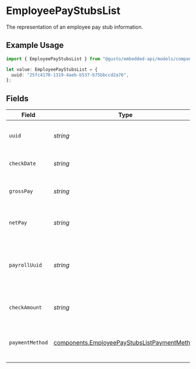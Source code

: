 # EmployeePayStubsList

The representation of an employee pay stub information.

## Example Usage

```typescript
import { EmployeePayStubsList } from "@gusto/embedded-api/models/components/employeepaystubslist.js";

let value: EmployeePayStubsList = {
  uuid: "25fc4170-1319-4aeb-b537-b75bbccd2a76",
};
```

## Fields

| Field                                                                                                        | Type                                                                                                         | Required                                                                                                     | Description                                                                                                  |
| ------------------------------------------------------------------------------------------------------------ | ------------------------------------------------------------------------------------------------------------ | ------------------------------------------------------------------------------------------------------------ | ------------------------------------------------------------------------------------------------------------ |
| `uuid`                                                                                                       | *string*                                                                                                     | :heavy_check_mark:                                                                                           | The UUID of the employee pay stub.                                                                           |
| `checkDate`                                                                                                  | *string*                                                                                                     | :heavy_minus_sign:                                                                                           | The check date of the pay stub.                                                                              |
| `grossPay`                                                                                                   | *string*                                                                                                     | :heavy_minus_sign:                                                                                           | The gross pay amount for the pay stub.                                                                       |
| `netPay`                                                                                                     | *string*                                                                                                     | :heavy_minus_sign:                                                                                           | The net pay amount for the pay stub.                                                                         |
| `payrollUuid`                                                                                                | *string*                                                                                                     | :heavy_minus_sign:                                                                                           | A unique identifier of the payroll to which the pay stub belongs.                                            |
| `checkAmount`                                                                                                | *string*                                                                                                     | :heavy_minus_sign:                                                                                           | The check amount for the pay stub.                                                                           |
| `paymentMethod`                                                                                              | [components.EmployeePayStubsListPaymentMethod](../../models/components/employeepaystubslistpaymentmethod.md) | :heavy_minus_sign:                                                                                           | The payment method for the pay stub.                                                                         |
